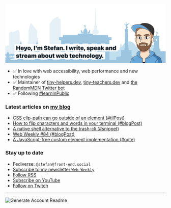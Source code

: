 <img alt="Heyo, I'm Stefan. I write and speak about web technology." src="https://raw.githubusercontent.com/stefanjudis/stefanjudis/main/screenshot.png">

- ✅ In love with web accessibility, web performance and new technologies
- ✅ Maintainer of [tiny-helpers.dev](https://tiny-helpers.dev), [tiny-teachers.dev](https://tiny-teachers.dev/) and [the RandomMDN Twitter bot](https://twitter.com/randomMDN)
- ✅ Following [#learnInPublic](https://www.stefanjudis.com/today-i-learned/)
### Latest articles on [my blog](https://www.stefanjudis.com)

<!-- BLOG-POST-LIST:START -->
- [CSS clip-path can go outside of an element &lpar;#tilPost&rpar;](https://www.stefanjudis.com/today-i-learned/css-clip-path-can-go-outside-of-an-element/)
- [How to flip characters and words in your terminal &lpar;#blogPost&rpar;](https://www.stefanjudis.com/blog/how-to-flip-characters-and-words-in-your-terminal/)
- [A native shell alternative to the trash-cli &lpar;#snippet&rpar;](https://www.stefanjudis.com/snippets/a-native-shell-alternative-to-the-trash-cli/)
- [Web Weekly #84 &lpar;#blogPost&rpar;](https://www.stefanjudis.com/blog/web-weekly-84/)
- [A JavaScript-free custom element implementation &lpar;#note&rpar;](https://www.stefanjudis.com/notes/a-javascript-free-custom-element-implementation/)
<!-- BLOG-POST-LIST:END -->

### Stay up to date

- Fediverse: `@stefan@front-end.social`
- [Subscribe to my newsletter `Web Weekly`](https://webweekly.email/)
- [Follow RSS](https://www.stefanjudis.com/feeds/)
- [Subscribe on YouTube](https://youtube.com/c/stefanjudis)
- [Follow on Twitch](https://www.twitch.tv/stefanjudis)

---

![Generate Account Readme](https://github.com/stefanjudis/stefanjudis/workflows/Generate%20Account%20Readme/badge.svg)
